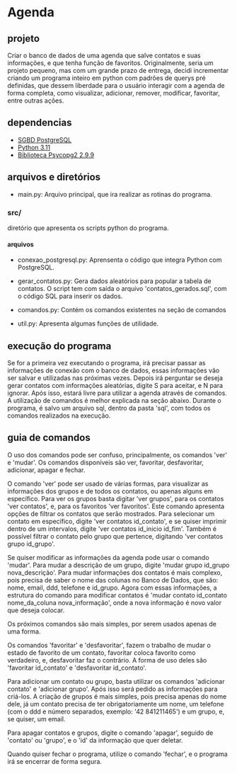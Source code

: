 # Agenda

## projeto

Criar o banco de dados de uma agenda que salve contatos e suas informações, e que tenha função de favoritos.
Originalmente, seria um projeto pequeno, mas com um grande prazo de entrega, decidi incrementar criando um programa
inteiro em python com padrões de querys pré definidas, que dessem liberdade para o usuário interagir com a agenda de forma
completa, como visualizar, adicionar, remover, modificar, favoritar, entre outras ações.

## dependencias

- [SGBD PostgreSQL](https://www.postgresql.org/)
- [Python 3.11](https://www.python.org/)
- [Biblioteca Psycopg2 2.9.9](https://pypi.org/project/psycopg2/2.9.9/)

## arquivos e diretórios

- main.py: Arquivo principal, que ira realizar as rotinas do programa.

### src/

diretório que apresenta os scripts python do programa.

#### arquivos

- conexao_postgresql.py: Aprensenta o código que integra Python com PostgreSQL.

- gerar_contatos.py: Gera dados aleatórios para popular a tabela de contatos. O script tem com saída o arquivo 'contatos_gerados.sql', com o código SQL para inserir os dados.

- comandos.py: Contém os comandos existentes na seção de comandos

- util.py: Apresenta algumas funções de utilidade.

## execução do programa

Se for a primeira vez executando o programa, irá precisar passar as informações de conexão com o banco de dados, essas informações
vão ser salvar e utilizadas nas próximas vezes. Depois irá perguntar se deseja gerar contatos com informações aleatórias, digite S
para aceitar, e N para ignorar. Após isso, estará livre para utilizar a agenda através de comandos. A utilização de comandos é
melhor explicada na seção abaixo. Durante o programa, é salvo um arquivo sql, dentro da pasta 'sql', com todos os comandos realizados
na execução.

## guia de comandos

O uso dos comandos pode ser confuso, principalmente, os comandos 'ver' e 'mudar'.
Os comandos disponíveis são ver, favoritar, desfavoritar, adicionar, apagar e fechar.

O comando 'ver' pode ser usado de várias formas, para visualizar as informações dos grupos e de todos os contatos, ou apenas
alguns em específico. Para ver os grupos basta digitar 'ver grupos', para os contatos 'ver contatos', e, para os favoritos 'ver favoritos'.
Este comando apresenta opções de filtrar os contatos que serão mostrados. Para selecionar um contato em específico,
digite 'ver contatos id_contato', e se quiser imprimir dentro de um intervalos, digite 'ver contatos id_inicio id_fim'.
Também é possível filtrar o contato pelo grupo que pertence, digitando 'ver contatos grupo id_grupo'.

Se quiser modificar as informações da agenda pode usar o comando 'mudar'. Para mudar a descrição de um grupo, digite
'mudar grupo id_grupo nova_descrição'. Para mudar informações dos contatos é mais complexo, pois precisa de saber o nome
das colunas no Banco de Dados, que são: nome, email, ddd, telefone e id_grupo. Agora com essas informações, a estrutura
do comando para modificar contatos é 'mudar contato id_contato nome_da_coluna nova_informação', onde a nova informação é
novo valor que deseja colocar.

Os próximos comandos são mais simples, por serem usados apenas de uma forma.

Os comandos 'favoritar' e 'desfavoritar', fazem o trabalho de mudar o estado de favorito de um contato,
favoritar coloca favorito como verdadeiro, e, desfavoritar faz o contrário. A forma de uso
deles são 'favoritar id_contato' e 'desfavoritar id_contato'.

Para adicionar um contato ou grupo, basta utilizar os comandos 'adicionar contato' e 'adicionar grupo'.
Após isso será pedido as informações para criá-los. A criação de grupos é mais simples, pois precisa apenas do nome dele,
já um contato precisa de ter obrigatoriamente um nome, um telefone (com o ddd e número separados, exemplo: '42 841211465')
e um grupo, e, se quiser, um email.

Para apagar contatos e grupos, digite o comando 'apagar', seguido de 'contato' ou 'grupo', e o 'id' da informação que quer deletar.

Quando quiser fechar o programa, utilize o comando 'fechar', e o programa irá se encerrar de forma segura.